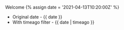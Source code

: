 ---
---

Welcome
{% assign date = '2021-04-13T10:20:00Z' %}

- Original date - {{ date }}
- With timeago filter - {{ date | timeago }}

